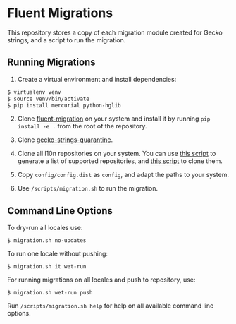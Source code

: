 # Fluent Migrations

This repository stores a copy of each migration module created for Gecko
strings, and a script to run the migration.

## Running Migrations

1. Create a virtual environment and install dependencies:

```bash
$ virtualenv venv
$ source venv/bin/activate
$ pip install mercurial python-hglib
```

2. Clone [fluent-migration](https://hg.mozilla.org/l10n/fluent-migration) on your system and install it by running `pip install -e .` from the root of the repository.

3. Clone [gecko-strings-quarantine](https://hg.mozilla.org/users/axel_mozilla.com/gecko-strings-quarantine).

4. Clone all l10n repositories on your system. You can use [this
script](https://github.com/flodolo/scripts/blob/master/mozilla_l10n/update_locales.py)
to generate a list of supported repositories, and [this
script](https://github.com/flodolo/scripts/blob/master/mozilla_l10n/clone.sh) to
clone them.

5. Copy `config/config.dist` as `config`, and adapt the paths to your system.

6. Use `/scripts/migration.sh` to run the migration.

## Command Line Options

To dry-run all locales use:

```
$ migration.sh no-updates
```

To run one locale without pushing:

```
$ migration.sh it wet-run
```

For running migrations on all locales and push to repository, use:

```
$ migration.sh wet-run push
```

Run `/scripts/migration.sh help` for help on all available command line options.
